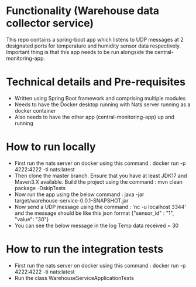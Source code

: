 # Functionality (Warehouse data collector service)
This repo contains a spring-boot app which listens to UDP messages at 2 designated ports for temperature and humidity
sensor data respectively. Important thing is that this app needs to be run alongside the central-monitoring-app.


# Technical details and Pre-requisites
- Written using Spring Boot framework and comprising multiple modules
- Needs to have the Docker desktop running with Nats server running as a docker container
- Also needs to have the other app (central-monitoring-app) up and running


# How to run locally
- First run the nats server on docker using this command : docker run -p 4222:4222 -ti nats:latest
- Then clone the master branch. Ensure that you have at least JDK17 and Maven3.X available. Build the project using the command :
  mvn clean package -DskipTests
- Now run the app using the below command :
  java -jar target/warehouse-service-0.0.1-SNAPSHOT.jar
- Now send a UDP message using the command : 'nc -u localhost 3344' and the message should be like this json format
  {"sensor_id" : "1", "value": "30"}
- You can see the below message in the log
  Temp data received = 30


# How to run the integration tests
- First run the nats server on docker using this command : docker run -p 4222:4222 -ti nats:latest
- Run the class WarehouseServiceApplicationTests
